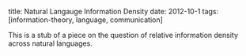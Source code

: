 title: Natural Langauge Information Density
date: 2012-10-1
tags: [information-theory, language, communication]

This is a stub of a piece on the question of relative information density
across natural languages.
